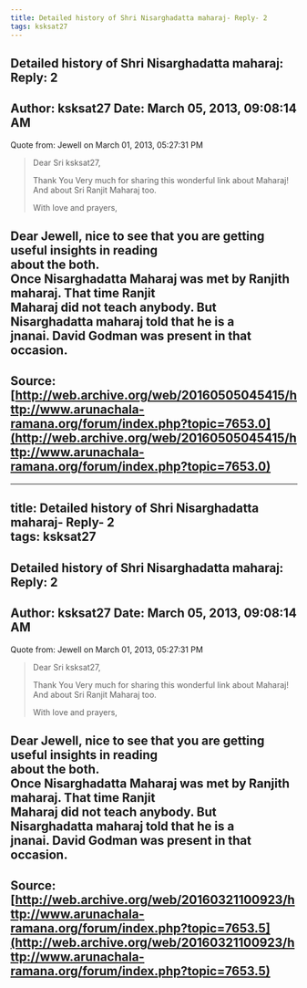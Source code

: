 ```yaml
--- 
title: Detailed history of Shri Nisarghadatta maharaj- Reply- 2   
tags: ksksat27  
---  
```

##  Detailed history of Shri Nisarghadatta maharaj: Reply: 2  
Author: ksksat27            Date: March 05, 2013, 09:08:14 AM  
---  
Quote from: Jewell on March 01, 2013, 05:27:31 PM  
> Dear Sri ksksat27,   
>   
> Thank You Very much for sharing this wonderful link about Maharaj!   
> And about Sri Ranjit Maharaj too.   
>   
>   
> With love and prayers,   
>  
Dear Jewell, nice to see that you are getting useful insights in reading  
about the both.   
Once Nisarghadatta Maharaj was met by Ranjith maharaj. That time Ranjit  
Maharaj did not teach anybody. But Nisarghadatta maharaj told that he is a  
jnanai. David Godman was present in that occasion.
 ---  
Source:[http://web.archive.org/web/20160505045415/http://www.arunachala-ramana.org/forum/index.php?topic=7653.0](http://web.archive.org/web/20160505045415/http://www.arunachala-ramana.org/forum/index.php?topic=7653.0)   
---  

--- 
title: Detailed history of Shri Nisarghadatta maharaj- Reply- 2   
tags: ksksat27  
---  
##  Detailed history of Shri Nisarghadatta maharaj: Reply: 2  
Author: ksksat27            Date: March 05, 2013, 09:08:14 AM  
---  
Quote from: Jewell on March 01, 2013, 05:27:31 PM  
> Dear Sri ksksat27,   
>   
> Thank You Very much for sharing this wonderful link about Maharaj!   
> And about Sri Ranjit Maharaj too.   
>   
>   
> With love and prayers,   
>  
Dear Jewell, nice to see that you are getting useful insights in reading  
about the both.   
Once Nisarghadatta Maharaj was met by Ranjith maharaj. That time Ranjit  
Maharaj did not teach anybody. But Nisarghadatta maharaj told that he is a  
jnanai. David Godman was present in that occasion.
 ---  
Source:[http://web.archive.org/web/20160321100923/http://www.arunachala-ramana.org/forum/index.php?topic=7653.5](http://web.archive.org/web/20160321100923/http://www.arunachala-ramana.org/forum/index.php?topic=7653.5)   
---  


